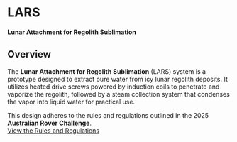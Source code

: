 # LARS  
**Lunar Attachment for Regolith Sublimation**

## Overview  
The **Lunar Attachment for Regolith Sublimation** (LARS) system is a prototype designed to extract pure water from icy lunar regolith deposits. It utilizes heated drive screws powered by induction coils to penetrate and vaporize the regolith, followed by a steam collection system that condenses the vapor into liquid water for practical use.

This design adheres to the rules and regulations outlined in the 2025 **Australian Rover Challenge**.  
[View the Rules and Regulations](https://github.com/Cover100/LARS/blob/main/ARCh%20Resources/arch_rules_and_regulations_2025.pdf)
